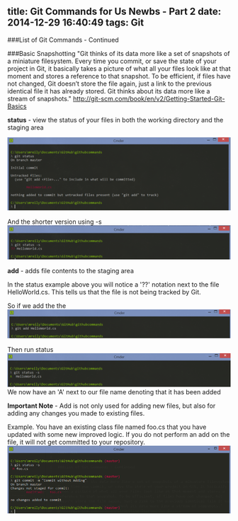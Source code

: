 title: Git Commands for Us Newbs - Part 2
date: 2014-12-29 16:40:49
tags: Git
---

###List of Git Commands - Continued

###Basic Snapshotting
"Git thinks of its data more like a set of snapshots of a miniature filesystem. Every time you commit, or save the state of your project in Git, it basically takes a picture of what all your files look like at that moment and stores a reference to that snapshot. To be efficient, if files have not changed, Git doesn’t store the file again, just a link to the previous identical file it has already stored. Git thinks about its data more like a stream of snapshots."
http://git-scm.com/book/en/v2/Getting-Started-Git-Basics

__status__ - view the status of your files in both the working directory and the staging area

![](../img/12292014/git_status_s.PNG)

And the shorter version using -s
![](../img/12292014/git_status.PNG)

__add__ - adds file contents to the staging area

In the status example above you will notice a '??' notation next to the file HelloWorld.cs. This tells us that the file is not being tracked by Git.

So if we add the the
![](../img/12292014/gitadd.PNG)

Then run status
![](../img/12292014/git_status_afteradd.PNG)
We now have an 'A' next to our file name denoting that it has been added

__Important Note__ - Add is not only used for adding new files, but also for adding any changes you made to existing files.  

Example. You have an existing class file named foo.cs that you have updated with some new improved logic. If you do not perform an add on the file, it will not get committed to your repository.
![](../img/12292014/gitcommitwithoutadd.PNG)
